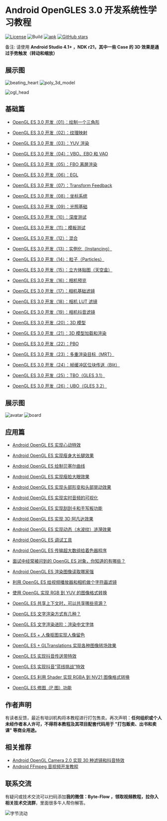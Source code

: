 
# Android OpenGLES 3.0 开发系统性学习教程

[![License](https://img.shields.io/badge/License-Apache%202.0-blue.svg)](https://github.com/githubhaohao/NDK_OpenGLES_3_0/blob/master/LICENSE.txt)
![Build](https://img.shields.io/badge/build-passing-brightgreen)
[![apk](https://img.shields.io/badge/APK-download-green.svg)](https://github.com/githubhaohao/NDK_OpenGLES_3_0/raw/master/doc/OepnGLES.apk)
[![GitHub stars](https://img.shields.io/github/stars/githubhaohao/NDK_OpenGLES_3_0)](https://github.com/githubhaohao/NDK_OpenGLES_3_0/stargazers)

备注: 请使用 **Android Studio 4.1+ ，NDK r21，其中一些 Case 的 3D 效果是通过手势触发（转动和缩放）**

## 展示图


![beating_heart](https://github.com/githubhaohao/NDK_OpenGLES_3_0/blob/master/gif/beating_heart.gif)
![poly_3d_model](https://github.com/githubhaohao/NDK_OpenGLES_3_0/blob/master/gif/poly.gif)

![ogl_head](https://github.com/githubhaohao/NDK_OpenGLES_3_0/blob/master/gif/head.gif)


## 基础篇

- [OpenGL ES 3.0 开发（01）：绘制一个三角形](https://blog.csdn.net/Kennethdroid/article/details/95622391)

- [OpenGL ES 3.0 开发（02）：纹理映射](https://blog.csdn.net/Kennethdroid/article/details/96887637)

- [OpenGL ES 3.0 开发（03）：YUV 渲染](https://blog.csdn.net/Kennethdroid/article/details/97153407)

- [OpenGL ES 3.0 开发（04）：VBO、EBO 和 VAO](https://blog.csdn.net/Kennethdroid/article/details/98088890)

- [OpenGL ES 3.0 开发（05）：FBO 离屏渲染](https://blog.csdn.net/Kennethdroid/article/details/98883854)

- [OpenGL ES 3.0 开发（06）：EGL](https://blog.csdn.net/Kennethdroid/article/details/99655635)

- [OpenGL ES 3.0 开发（07）：Transform Feedback](https://blog.csdn.net/Kennethdroid/article/details/100083599)

- [OpenGL ES 3.0 开发（08）：坐标系统](https://blog.csdn.net/Kennethdroid/article/details/100898155)

- [OpenGL ES 3.0 开发（09）：光照基础](https://blog.csdn.net/Kennethdroid/article/details/101220947)

- [OpenGL ES 3.0 开发（10）：深度测试](https://blog.csdn.net/Kennethdroid/article/details/101709694)

- [OpenGL ES 3.0 开发（11）：模板测试](https://blog.csdn.net/Kennethdroid/article/details/102533260)

- [OpenGL ES 3.0 开发（12）：混合](https://blog.csdn.net/Kennethdroid/article/details/102630858)

- [OpenGL ES 3.0 开发（13）：实例化（Instancing）](https://blog.csdn.net/Kennethdroid/article/details/102770813)

- [OpenGL ES 3.0 开发（14）：粒子（Particles）](https://blog.csdn.net/Kennethdroid/article/details/102881654)

- [OpenGL ES 3.0 开发（15）：立方体贴图（天空盒）](https://blog.csdn.net/Kennethdroid/article/details/102991524)

- [OpenGL ES 3.0 开发（16）：相机预览](https://blog.csdn.net/Kennethdroid/article/details/103189489)

- [OpenGL ES 3.0 开发（17）：相机基础滤镜](https://blog.csdn.net/Kennethdroid/article/details/103335598)

- [OpenGL ES 3.0 开发（18）：相机 LUT 滤镜](https://blog.csdn.net/Kennethdroid/article/details/103355129)

- [OpenGL ES 3.0 开发（19）：相机抖音滤镜](https://blog.csdn.net/Kennethdroid/article/details/103449935)

- [OpenGL ES 3.0 开发（20）：3D 模型](https://blog.csdn.net/Kennethdroid/article/details/103771970)

- [OpenGL ES 3.0 开发（21）：3D 模型加载和渲染](https://blog.csdn.net/Kennethdroid/article/details/103825593)

- [OpenGL ES 3.0 开发（22）：PBO](https://blog.csdn.net/Kennethdroid/article/details/103931627)

- [OpenGL ES 3.0 开发（23）：多重渲染目标（MRT）](https://blog.csdn.net/Kennethdroid/article/details/108873665)

- [OpenGL ES 3.0 开发（24）：帧缓冲区位块传送（Blit）](https://blog.csdn.net/Kennethdroid/article/details/109032497)

- [OpenGL ES 3.0 开发（25）：TBO（GLES 3.1）](https://blog.csdn.net/Kennethdroid/article/details/109749018)

- [OpenGL ES 3.0 开发（26）：UBO（GLES 3.2）](https://blog.csdn.net/Kennethdroid/article/details/109749018)


## 展示图

![avatar](https://github.com/githubhaohao/NDK_OpenGLES_3_0/blob/master/gif/avatar.gif)
![board](https://github.com/githubhaohao/NDK_OpenGLES_3_0/blob/master/gif/draw_board.gif)

## 应用篇

- [Android OpenGL ES 实现心动特效](https://blog.csdn.net/Kennethdroid/article/details/104536532)

- [Android OpenGL ES 实现瘦身大长腿效果](https://blog.csdn.net/Kennethdroid/article/details/104546234)

- [Android OpenGL ES 绘制贝塞尔曲线](https://blog.csdn.net/Kennethdroid/article/details/104721096)

- [Android OpenGL ES 实现瘦脸大眼效果](https://blog.csdn.net/Kennethdroid/article/details/104907763)

- [Android OpenGL ES 实现头部形变和头部晃动效果](https://blog.csdn.net/Kennethdroid/article/details/105208054)

- [Android OpenGL ES 实现实时音频的可视化](https://blog.csdn.net/Kennethdroid/article/details/106128767)

- [Android OpenGL ES 实现刮刮卡和手写板功能](https://blog.csdn.net/Kennethdroid/article/details/106339286)

- [Android OpenGL ES 实现 3D 阿凡达效果](https://blog.csdn.net/Kennethdroid/article/details/106423475)

- [Android OpenGL ES 实现动态（水波纹）涟漪效果](https://blog.csdn.net/Kennethdroid/article/details/106556584)

- [Android OpenGL ES 调试工具](https://blog.csdn.net/Kennethdroid/article/details/106695602)

- [Android OpenGL ES 传输超大数组给着色器程序](https://blog.csdn.net/Kennethdroid/article/details/109749018)

- [面试中经常被问到的 OpenGL ES 对象，你知道的有哪些？](https://blog.csdn.net/Kennethdroid/article/details/112379836)

- [Android OpenGL ES 渲染图像读取哪家强](https://blog.csdn.net/Kennethdroid/article/details/109339906)

- [利用 OpenGL ES 给视频播放器和相机做个字符画滤镜](https://blog.csdn.net/Kennethdroid/article/details/113379112)

- [使用 OpenGL 实现 RGB 到 YUV 的图像格式转换](https://t.1yb.co/uvfH)

- [OpenGL ES 共享上下文时，可以共享哪些资源？](https://t.1yb.co/uvfS)

- [OpenGL ES 文字渲染方式有几种？](http://mp.weixin.qq.com/s?__biz=MzIwNTIwMzAzNg==&mid=506682327&idx=1&sn=38f091451bb508b66933f2213ec0fb7d&chksm=0cf388e43b8401f2e115aa58b0ad8facb462363f3a1ed99604f9ea5c51b2bc815d8f237fc6e9#rd)

- [OpenGL ES 文字渲染进阶：渲染中文字体](https://t.1yb.co/vezw)

- [OpenGL ES + 人像抠图实现人像留色](https://t.1yb.co/z84y) 

- [OpenGL ES + GLTranslations 实现各种图像转场效果](https://t.1yb.co/z8do)

- [OpenGL ES 实现抖音传送带特效](https://mp.weixin.qq.com/s/Px6UeZuavqkKS0hek27vog)

- [OpenGL ES 实现抖音“蓝线挑战”特效](https://juejin.cn/post/7012976724946190367)

- [OpenGL ES 利用 Shader 实现 RGBA 到 NV21 图像格式转换](https://juejin.cn/post/7025223104569802789)

- [OpenGL ES 修图（P 图）功能](https://juejin.cn/post/7029111228035399688)

## 作者声明

有读者反馈，最近有培训机构将本教程进行打包售卖。再次声明：**任何组织或个人未经作者本人许可，不得将本教程及其项目配套代码用于 "打包贩卖、出书和卖课" 等商业用途。**


## 相关推荐

- [Android OpenGL Camera 2.0 实现 30 种滤镜和抖音特效](https://github.com/githubhaohao/OpenGLCamera2)
- [Android FFmpeg 音视频开发教程](http://mp.weixin.qq.com/s?__biz=MzIwNTIwMzAzNg==&mid=506681298&idx=1&sn=50177285bf0d330d0dfc4e0954d5ad12&chksm=0cf384e13b840df76f89aeb8ac76939ff32b2f9bf600729782d61698181af60d92cce61ee150#rd)

## 联系交流
有疑问或技术交流可以扫码添加**我的微信：Byte-Flow ，领取视频教程，拉你入相关技术交流群**，里面很多牛人帮你解答。

![字节流动](https://github.com/githubhaohao/NDK_OpenGLES_3_0/blob/master/doc/img/accountID.jpg)

